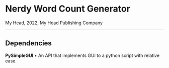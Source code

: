 # Nerdy Word Count Generator
My Head, 2022, My Head Publishing Company

---

## Dependencies
**PySimpleGUI** • An API that implements GUI to a python script with relative ease.
